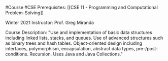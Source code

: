#Course #CSE
Prerequisites: [[CSE 11 - Programming and Computational Problem-Solving]]

Winter 2021
Instructor: Prof. Greg Miranda

Course Description: 
"Use and implementation of basic data structures including linked lists, stacks, and queues. Use of advanced structures such as binary trees and hash tables. Object-oriented design including interfaces, polymorphism, encapsulation, abstract data types, pre-/post-conditions. Recursion. Uses Java and Java Collections."